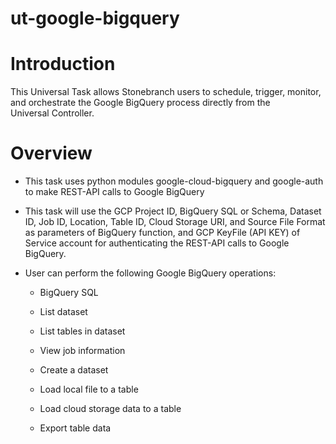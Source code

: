 # ut-google-bigquery
<h1 id="Introduction" data-renderer-start-pos="1286">Introduction</h1>
<p data-renderer-start-pos="1300">This Universal Task&nbsp;allows&nbsp;Stonebranch&nbsp;users&nbsp;to schedule, trigger, monitor, and orchestrate the Google BigQuery process&nbsp;directly&nbsp;from the Universal&nbsp;Controller.&nbsp;&nbsp;</p>
<h1 id="Overview" data-renderer-start-pos="1464">Overview</h1>
<ul class="ak-ul" data-indent-level="1">
<li>
<p data-renderer-start-pos="1476">This task uses&nbsp;python modules google-cloud-bigquery <span data-renderer-mark="true">and </span>google-auth to make REST-API calls to Google BigQuery</p>
</li>
<li>
<p data-renderer-start-pos="1589">This task will use the GCP Project ID, BigQuery SQL or Schema, Dataset ID, Job ID, Location, Table ID, Cloud Storage URI, <span data-renderer-mark="true">and </span>Source File Format as parameters of BigQuery function<span data-renderer-mark="true">,</span> and GCP KeyFile (API KEY) of Service account for authenticating the REST-API calls to Google BigQuery.</p>
</li>
<li>
<p data-renderer-start-pos="1876">User can perform the <span data-renderer-mark="true">following </span>Google BigQuery operations:</p>
<ul class="ak-ul" data-indent-level="2">
<li>
<p data-renderer-start-pos="1938">BigQuery SQL</p>
</li>
<li>
<p data-renderer-start-pos="1954">List dataset</p>
</li>
<li>
<p data-renderer-start-pos="1970">List tables in dataset</p>
</li>
<li>
<p data-renderer-start-pos="1996">View job information</p>
</li>
<li>
<p data-renderer-start-pos="2020">Create a dataset</p>
</li>
<li>
<p data-renderer-start-pos="2040">Load local file to a table</p>
</li>
<li>
<p data-renderer-start-pos="2070">Load cloud storage data to a table</p>
</li>
<li>
<p data-renderer-start-pos="2108">Export table data</p>
</li>
</ul>
</li>
</ul>
